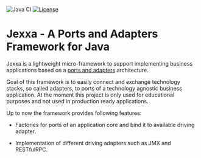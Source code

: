![Java CI](https://github.com/repplix/Jexxa/workflows/Java%20CI/badge.svg)
[![License](https://img.shields.io/badge/License-Apache%202.0-blue.svg)](https://opensource.org/licenses/Apache-2.0)

# Jexxa - A Ports and Adapters Framework for Java 

Jexxa is a lightweight micro-framework to support implementing business applications based on a [ports and adapters](https://www.thinktocode.com/2018/07/19/ports-and-adapters-architecture/) architecture. 

Goal of this framework is to easily connect and exchange technology stacks, so called adapters, to ports of a technology agnostic business application. At the moment this project is only used for educational purposes and not used in production ready applications.   

Up to now the framework provides following features:

* Factories for ports of an application core and bind it to available driving adapter. 

* Implementation of different driving adapters such as JMX and RESTfulRPC.


 




